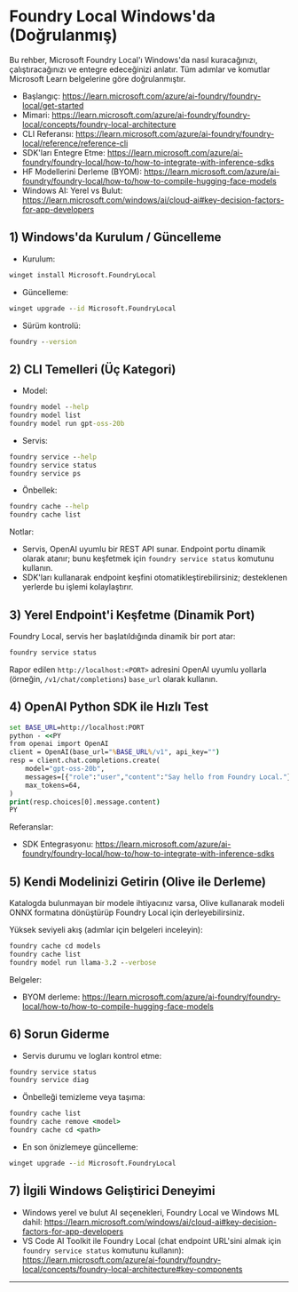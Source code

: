<!--
CO_OP_TRANSLATOR_METADATA:
{
  "original_hash": "070a706937c5ac9feb45693b8c572d25",
  "translation_date": "2025-09-22T18:36:00+00:00",
  "source_file": "Module07/foundrylocal.md",
  "language_code": "tr"
}
-->
# Foundry Local Windows'da (Doğrulanmış)

Bu rehber, Microsoft Foundry Local'ı Windows'da nasıl kuracağınızı, çalıştıracağınızı ve entegre edeceğinizi anlatır. Tüm adımlar ve komutlar Microsoft Learn belgelerine göre doğrulanmıştır.

- Başlangıç: https://learn.microsoft.com/azure/ai-foundry/foundry-local/get-started
- Mimari: https://learn.microsoft.com/azure/ai-foundry/foundry-local/concepts/foundry-local-architecture
- CLI Referansı: https://learn.microsoft.com/azure/ai-foundry/foundry-local/reference/reference-cli
- SDK'ları Entegre Etme: https://learn.microsoft.com/azure/ai-foundry/foundry-local/how-to/how-to-integrate-with-inference-sdks
- HF Modellerini Derleme (BYOM): https://learn.microsoft.com/azure/ai-foundry/foundry-local/how-to/how-to-compile-hugging-face-models
- Windows AI: Yerel vs Bulut: https://learn.microsoft.com/windows/ai/cloud-ai#key-decision-factors-for-app-developers

## 1) Windows'da Kurulum / Güncelleme

- Kurulum:
```cmd
winget install Microsoft.FoundryLocal
```
- Güncelleme:
```cmd
winget upgrade --id Microsoft.FoundryLocal
```
- Sürüm kontrolü:
```cmd
foundry --version
```

## 2) CLI Temelleri (Üç Kategori)

- Model:
```cmd
foundry model --help
foundry model list
foundry model run gpt-oss-20b
```
- Servis:
```cmd
foundry service --help
foundry service status
foundry service ps
```
- Önbellek:
```cmd
foundry cache --help
foundry cache list
```

Notlar:
- Servis, OpenAI uyumlu bir REST API sunar. Endpoint portu dinamik olarak atanır; bunu keşfetmek için `foundry service status` komutunu kullanın.
- SDK'ları kullanarak endpoint keşfini otomatikleştirebilirsiniz; desteklenen yerlerde bu işlemi kolaylaştırır.

## 3) Yerel Endpoint'i Keşfetme (Dinamik Port)

Foundry Local, servis her başlatıldığında dinamik bir port atar:
```cmd
foundry service status
```
Rapor edilen `http://localhost:<PORT>` adresini OpenAI uyumlu yollarla (örneğin, `/v1/chat/completions`) `base_url` olarak kullanın.

## 4) OpenAI Python SDK ile Hızlı Test

```cmd
set BASE_URL=http://localhost:PORT
python - <<PY
from openai import OpenAI
client = OpenAI(base_url="%BASE_URL%/v1", api_key="")
resp = client.chat.completions.create(
    model="gpt-oss-20b",
    messages=[{"role":"user","content":"Say hello from Foundry Local."}],
    max_tokens=64,
)
print(resp.choices[0].message.content)
PY
```
Referanslar:
- SDK Entegrasyonu: https://learn.microsoft.com/azure/ai-foundry/foundry-local/how-to/how-to-integrate-with-inference-sdks

## 5) Kendi Modelinizi Getirin (Olive ile Derleme)

Katalogda bulunmayan bir modele ihtiyacınız varsa, Olive kullanarak modeli ONNX formatına dönüştürüp Foundry Local için derleyebilirsiniz.

Yüksek seviyeli akış (adımlar için belgeleri inceleyin):
```cmd
foundry cache cd models
foundry cache list
foundry model run llama-3.2 --verbose
```
Belgeler:
- BYOM derleme: https://learn.microsoft.com/azure/ai-foundry/foundry-local/how-to/how-to-compile-hugging-face-models

## 6) Sorun Giderme

- Servis durumu ve logları kontrol etme:
```cmd
foundry service status
foundry service diag
```
- Önbelleği temizleme veya taşıma:
```cmd
foundry cache list
foundry cache remove <model>
foundry cache cd <path>
```
- En son önizlemeye güncelleme:
```cmd
winget upgrade --id Microsoft.FoundryLocal
```

## 7) İlgili Windows Geliştirici Deneyimi

- Windows yerel ve bulut AI seçenekleri, Foundry Local ve Windows ML dahil:
  https://learn.microsoft.com/windows/ai/cloud-ai#key-decision-factors-for-app-developers
- VS Code AI Toolkit ile Foundry Local (chat endpoint URL'sini almak için `foundry service status` komutunu kullanın):
  https://learn.microsoft.com/azure/ai-foundry/foundry-local/concepts/foundry-local-architecture#key-components

---

